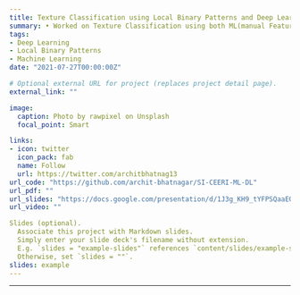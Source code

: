```yaml
---
title: Texture Classification using Local Binary Patterns and Deep Learning
summary: • Worked on Texture Classification using both ML(manual Feature Vector generation) and Deep Learning models).Implemented Local Binary Patterns(CLBP & MRELBP) using Tensorflow using KNN, SVM & Logistic Regression classifiers.Utilized Transfer learning for Bilinear CNN’s & AlexNet models on texture datasets ‐ classification accuracy b/w 90‐97%.
tags:
- Deep Learning
- Local Binary Patterns
- Machine Learning
date: "2021-07-27T00:00:00Z"

# Optional external URL for project (replaces project detail page).
external_link: ""

image:
  caption: Photo by rawpixel on Unsplash
  focal_point: Smart

links:
- icon: twitter
  icon_pack: fab
  name: Follow
  url: https://twitter.com/architbhatnag13
url_code: "https://github.com/archit-bhatnagar/SI-CEERI-ML-DL"
url_pdf: ""
url_slides: "https://docs.google.com/presentation/d/1J3g_KH9_tYFPSQaaEQpyXiOh0zhSYSFdpysGphih7DU/edit?usp=sharing"
url_video: ""

Slides (optional).
  Associate this project with Markdown slides.
  Simply enter your slide deck's filename without extension.
  E.g. `slides = "example-slides"` references `content/slides/example-slides.md`.
  Otherwise, set `slides = ""`.
slides: example
---
```


---
